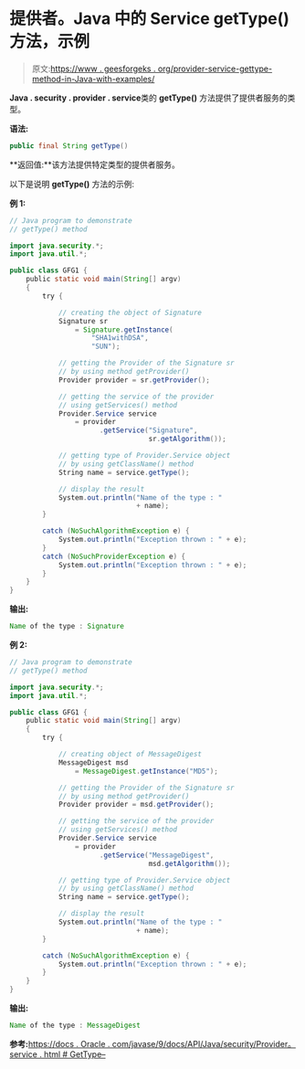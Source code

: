 # 提供者。Java 中的 Service getType()方法，示例

> 原文:[https://www . geesforgeks . org/provider-service-gettype-method-in-Java-with-examples/](https://www.geeksforgeeks.org/provider-service-gettype-method-in-java-with-examples/)

**Java . security . provider . service**类的 **getType()** 方法提供了提供者服务的类型。

**语法:**

```java
public final String getType()
```

**返回值:**该方法提供特定类型的提供者服务。

以下是说明 **getType()** 方法的示例:

**例 1:**

```java
// Java program to demonstrate
// getType() method

import java.security.*;
import java.util.*;

public class GFG1 {
    public static void main(String[] argv)
    {
        try {

            // creating the object of Signature
            Signature sr
                = Signature.getInstance(
                    "SHA1withDSA",
                    "SUN");

            // getting the Provider of the Signature sr
            // by using method getProvider()
            Provider provider = sr.getProvider();

            // getting the service of the provider
            // using getServices() method
            Provider.Service service
                = provider
                      .getService("Signature",
                                  sr.getAlgorithm());

            // getting type of Provider.Service object
            // by using getClassName() method
            String name = service.getType();

            // display the result
            System.out.println("Name of the type : "
                               + name);
        }

        catch (NoSuchAlgorithmException e) {
            System.out.println("Exception thrown : " + e);
        }
        catch (NoSuchProviderException e) {
            System.out.println("Exception thrown : " + e);
        }
    }
}
```

**输出:**

```java
Name of the type : Signature

```

**例 2:**

```java
// Java program to demonstrate
// getType() method

import java.security.*;
import java.util.*;

public class GFG1 {
    public static void main(String[] argv)
    {
        try {

            // creating object of MessageDigest
            MessageDigest msd
                = MessageDigest.getInstance("MD5");

            // getting the Provider of the Signature sr
            // by using method getProvider()
            Provider provider = msd.getProvider();

            // getting the service of the provider
            // using getServices() method
            Provider.Service service
                = provider
                      .getService("MessageDigest",
                                  msd.getAlgorithm());

            // getting type of Provider.Service object
            // by using getClassName() method
            String name = service.getType();

            // display the result
            System.out.println("Name of the type : "
                               + name);
        }

        catch (NoSuchAlgorithmException e) {
            System.out.println("Exception thrown : " + e);
        }
    }
}
```

**输出:**

```java
Name of the type : MessageDigest

```

**参考:**[https://docs . Oracle . com/javase/9/docs/API/Java/security/Provider。service . html # GetType–](https://docs.oracle.com/javase/9/docs/api/java/security/Provider.Service.html#getType--)